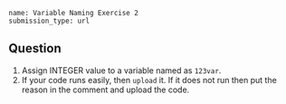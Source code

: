 ```ngMeta
name: Variable Naming Exercise 2
submission_type: url
```

## Question

1. Assign INTEGER value to a variable named as `123var`.  
2. If your code runs easily, then `upload` it. If it does not run then put the reason in the comment and upload the code.
